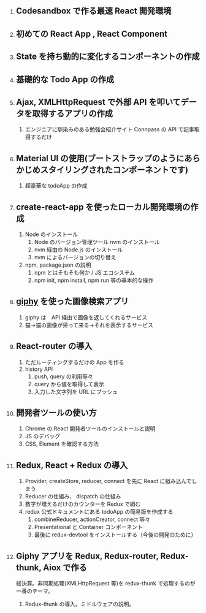 1. ## Codesandbox で作る最速 React 開発環境

1. ## 初めての React App , React Component

1. ## State を持ち動的に変化するコンポーネントの作成

1. ## 基礎的な Todo App の作成

1. ## Ajax, XMLHttpRequest で外部 API を叩いてデータを取得するアプリの作成
    1. エンジニアに馴染みのある勉強会紹介サイト Connpass の API で記事取得するだけ
    
1. ## Material UI の使用(ブートストラップのようにあらかじめスタイリングされたコンポーネントです)
    1. 超豪華な todoApp の作成
    
1. ## create-react-app を使ったローカル開発環境の作成
    1. Node のインストール
        1. Node のバージョン管理ツール nvm のインストール
        1. nvm 経由の Node.js のインストール
        1. nvm によるバージョンの切り替え
    2. npm, package.json の説明
        1. npm とはそもそも何か / JS エコシステム
        1. npm init, npm install, npm run 等の基本的な操作
        
1. ## [giphy](https://giphy.com/) を使った画像検索アプリ
    1. giphy は　API 経由で画像を返してくれるサービス
    1. 猫→猫の画像が帰って来る→それを表示するサービス
    
1. ## React-router の導入
    1. ただルーティングするだけの App を作る
    1. history API
        1. push, query の利用等々
        1. query から値を取得して表示
        1. 入力した文字列を URL にプッシュ
    
1. ## 開発者ツールの使い方
    1. Chrome の React 開発者ツールのインストールと説明
    1. JS のデバッグ
    1. CSS, Element を確認する方法
    
1. ## Redux, React + Redux の導入
    1. Provider, createStore, reducer, connect を先に React に組み込んでしまう
    1. Reducer の仕組み、 dispatch の仕組み
    1. 数字が増えるだけのカウンターを Redux で組む
    1. redux 公式ドキュメントにある todoApp の簡易版を作成する
        1. combineReducer, actionCreator, connect 等々
        1. Presentational と Container コンポーネント
        1. 最後に redux-devtool をインストールする（今後の開発のために）
        
1. ## Giphy アプリを Redux, Redux-router, Redux-thunk, Aiox で作る
    総決算。非同期処理(XMLHttpRequest 等)を redux-thunk で処理するのが一番のテーマ。
    
    1. Redux-thunk の導入。ミドルウェアの説明。






